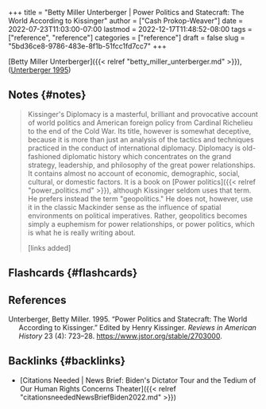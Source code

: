 +++
title = "Betty Miller Unterberger | Power Politics and Statecraft: The World According to Kissinger"
author = ["Cash Prokop-Weaver"]
date = 2022-07-23T11:03:00-07:00
lastmod = 2022-12-17T11:48:52-08:00
tags = ["reference", "reference"]
categories = ["reference"]
draft = false
slug = "5bd36ce8-9786-483e-8f1b-51fcc1fd7cc7"
+++

[Betty Miller Unterberger]({{< relref "betty_miller_unterberger.md" >}}), (<a href="#citeproc_bib_item_1">Unterberger 1995</a>)


## Notes {#notes}

> Kissinger's Diplomacy is a masterful, brilliant and provocative account of world politics and American foreign policy from Cardinal Richelieu to the end of the Cold War. Its title, however is somewhat deceptive, because it is more than just an analysis of the tactics and techniques practiced in the conduct of international diplomacy. Diplomacy is old-fashioned diplomatic history which concentrates on the grand strategy, leadership, and philosophy of the great power relationships. It contains almost no account of economic, demographic, social, cultural, or domestic factors. It is a book on [Power politics]({{< relref "power_politics.md" >}}), although Kissinger seldom uses that term. He prefers instead the term "geopolitics." He does not, however, use it in the classic Mackinder sense as the influence of spatial environments on political imperatives. Rather, geopolitics becomes simply a euphemism for power relationships, or power politics, which is what he is really writing about.
>
> [links added]


## Flashcards {#flashcards}

## References

<style>.csl-entry{text-indent: -1.5em; margin-left: 1.5em;}</style><div class="csl-bib-body">
  <div class="csl-entry"><a id="citeproc_bib_item_1"></a>Unterberger, Betty Miller. 1995. “Power Politics and Statecraft: The World According to Kissinger.” Edited by Henry Kissinger. <i>Reviews in American History</i> 23 (4): 723–28. <a href="https://www.jstor.org/stable/2703000">https://www.jstor.org/stable/2703000</a>.</div>
</div>


## Backlinks {#backlinks}

-   [Citations Needed | News Brief: Biden's Dictator Tour and the Tedium of Our Human Rights Concerns Theater]({{< relref "citationsneededNewsBriefBiden2022.md" >}})

